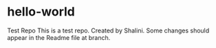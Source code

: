 # hello-world
Test Repo
This is a test repo.
Created by Shalini.
Some changes should appear in the Readme file at branch.
